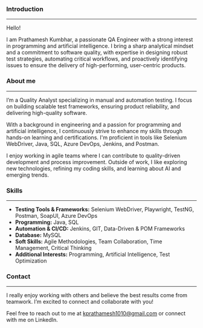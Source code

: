 ### Introduction
---
Hello!

I am Prathamesh Kumbhar, a passionate QA Engineer with a strong interest in programming and artificial intelligence. I bring a sharp analytical mindset and a commitment to software quality, with expertise in designing robust test strategies, automating critical workflows, and proactively identifying issues to ensure the delivery of high-performing, user-centric products.

### About me
---

I’m a Quality Analyst specializing in manual and automation testing. I focus on building scalable test frameworks, ensuring product reliability, and delivering high-quality software.

With a background in engineering and a passion for programming and artificial intelligence, I continuously strive to enhance my skills through hands-on learning and certifications. I'm proficient in tools like Selenium WebDriver, Java, SQL, Azure DevOps, Jenkins, and Postman.

I enjoy working in agile teams where I can contribute to quality-driven development and process improvement. Outside of work, I like exploring new technologies, refining my coding skills, and learning about AI and emerging trends.

### Skills
---
- **Testing Tools & Frameworks:** Selenium WebDriver, Playwright, TestNG, Postman, SoapUI, Azure DevOps  
- **Programming:** Java, SQL  
- **Automation & CI/CD:** Jenkins, GIT, Data-Driven & POM Frameworks  
- **Database:** MySQL  
- **Soft Skills:** Agile Methodologies, Team Collaboration, Time Management, Critical Thinking  
- **Additional Interests:** Programming, Artificial Intelligence, Test Optimization

### Contact
---

I really enjoy working with others and believe the best results come from teamwork. I’m excited to connect and collaborate with you!

Feel free to reach out to me at kprathamesh1010@gmail.com or connect with me on LinkedIn.


<!--
**kprathamesh10/Kprathamesh10** is a ✨ _special_ ✨ repository because its `README.md` (this file) appears on your GitHub profile.

Here are some ideas to get you started:

- 🔭 I’m currently working on ...
- 🌱 I’m currently learning ...
- 👯 I’m looking to collaborate on ...
- 🤔 I’m looking for help with ...
- 💬 Ask me about ...
- 📫 How to reach me: ...
- 😄 Pronouns: ...
- ⚡ Fun fact: ...
-->
